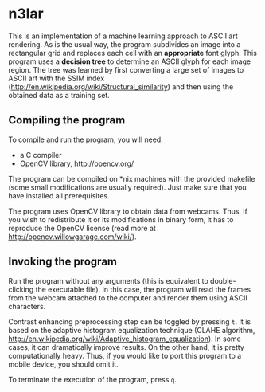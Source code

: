 # n3lar

This is an implementation of a machine learning approach to ASCII art rendering. As is the usual way, the program subdivides an image into a rectangular grid and replaces each cell with an **appropriate** font glyph. This program uses a **decision tree** to determine an ASCII glyph for each image region. The tree was learned by first converting a large set of images to ASCII art with the SSIM index (<http://en.wikipedia.org/wiki/Structural_similarity>) and then using the obtained data as a training set.

## Compiling the program

To compile and run the program, you will need:

* a C compiler
* OpenCV library, <http://opencv.org/>

The program can be compiled on *nix machines with the provided makefile (some small modifications are usually required).
Just make sure that you have installed all prerequisites.

The program uses OpenCV library to obtain data from webcams.
Thus, if you wish to redistribute it or its modifications in binary form, it has to reproduce the OpenCV license (read more at <http://opencv.willowgarage.com/wiki/>).

## Invoking the program

Run the program without any arguments (this is equivalent to double-clicking the executable file).
In this case, the program will read the frames from the webcam attached to the computer and render them using ASCII characters.

Contrast enhancing preprocessing step can be toggled by pressing `t`. It is based on the adaptive histogram equalization technique (CLAHE algorithm, <http://en.wikipedia.org/wiki/Adaptive_histogram_equalization>). In some cases, it can dramatically improve results. On the other hand, it is pretty computationally heavy. Thus, if you would like to port this program to a mobile device, you should omit it.

To terminate the execution of the program, press `q`.